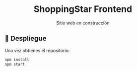 <h1 align="center">ShoppingStar Frontend</h1>

<p align="center">Sitio web en construcción</p>

## 🚀 Despliegue
Una vez obtienes el repositorio:
```bash
npm install
npm start
```
